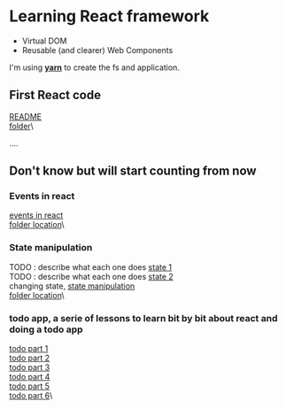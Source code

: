 # Learning React framework

- Virtual DOM
- Reusable (and clearer) Web Components

I'm using [**yarn**](https://github.com/LEEDASILVA/learn-react/blob/master/README-yarn.md) to create the fs and application.

## First React code

[README](https://github.com/LEEDASILVA/learn-react/blob/master/first-app/README.md)\
[folder](https://github.com/LEEDASILVA/learn-react/tree/master/first-app)\


....



## Don't know but will start counting from now

### Events in react

[events in react](https://github.com/LEEDASILVA/learn-react/blob/master/events-and-react/README.md)\
[folder location](https://github.com/LEEDASILVA/learn-react/tree/master/event-and-react)\

### State manipulation

TODO : describe what each one does [state 1](https://github.com/LEEDASILVA/learn-react/blob/master/state/state-manipulation/README.md)\
TODO : describe what each one does [state 2](https://github.com/LEEDASILVA/learn-react/blob/master/state/state-manipulation/README.md)\
changing state, [state manipulation](https://github.com/LEEDASILVA/learn-react/blob/master/state/state-manipulation/README.md)\
[folder location](https://github.com/LEEDASILVA/learn-react/tree/master/state/state-manipulation)\

### todo app, a serie of lessons to learn bit by bit about react and doing a todo app

[todo part 1](https://github.com/LEEDASILVA/learn-react/tree/master/todo/todo-list-part1)\
[todo part 2](https://github.com/LEEDASILVA/learn-react/tree/master/todo/todo-list-part2)\
[todo part 3](https://github.com/LEEDASILVA/learn-react/tree/master/todo/todo-list-part3)\
[todo part 4](https://github.com/LEEDASILVA/learn-react/tree/master/todo/todo-list-part4)\
[todo part 5](https://github.com/LEEDASILVA/learn-react/tree/master/todo/todo-list-part5)\
[todo part 6](https://github.com/LEEDASILVA/learn-react/tree/master/todo/todo-list-part5)\
